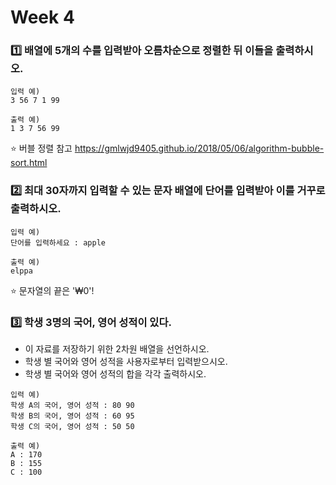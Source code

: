 # Week 4
### 1️⃣ 배열에 5개의 수를 입력받아 오름차순으로 정렬한 뒤 이들을 출력하시오.
```
입력 예)
3 56 7 1 99

출력 예)
1 3 7 56 99
```
⭐️ 버블 정렬 참고 https://gmlwjd9405.github.io/2018/05/06/algorithm-bubble-sort.html



###  2️⃣ 최대 30자까지 입력할 수 있는 문자 배열에 단어를 입력받아 이를 거꾸로 출력하시오.
```
입력 예)
단어를 입력하세요 : apple

출력 예)
elppa
```
⭐ 문자열의 끝은 '₩0'!



###  3️⃣ 학생 3명의 국어, 영어 성적이 있다.
- 이 자료를 저장하기 위한 2차원 배열을 선언하시오.
- 학생 별 국어와 영어 성적을 사용자로부터 입력받으시오.
- 학생 별 국어와 영어 성적의 합을 각각 출력하시오.
```
입력 예)
학생 A의 국어, 영어 성적 : 80 90
학생 B의 국어, 영어 성적 : 60 95
학생 C의 국어, 영어 성적 : 50 50

출력 예)
A : 170
B : 155
C : 100
```
